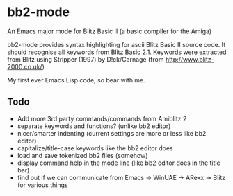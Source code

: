 # bb2-mode
An Emacs major mode for Blitz Basic II (a basic compiler for the Amiga)

bb2-mode provides syntax highlighting for ascii Blitz Basic II source code. It should recognise all keywords from Blitz Basic 2.1. Keywords were extracted from Blitz using Stripper (1997) by D!ck/Carnage (from http://www.blitz-2000.co.uk/)

My first ever Emacs Lisp code, so bear with me.

## Todo
* Add more 3rd party commands/commands from Amiblitz 2
* separate keywords and functions? (unlike bb2 editor)
* nicer/smarter indenting (current settings are more or less like bb2 editor)
* capitalize/title-case keywords like the bb2 editor does
* load and save tokenized bb2 files (somehow)
* display command help in the mode line (like bb2 editor does in the title bar)
* find out if we can communicate from Emacs -> WinUAE -> ARexx -> Blitz for various things
